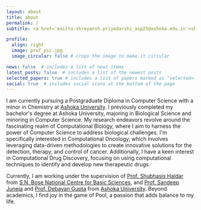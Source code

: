 ```yaml
---
layout: about
title: about
permalink: /
subtitle: <a href='mailto:shreyansh.priyadarshi_asp25@ashoka.edu.in'>shreyansh.priyadarshi_asp25@ashoka.edu.in</a>

profile:
  align: right
  image: prof_pic.jpg
  image_circular: false # crops the image to make it circular

news: false  # includes a list of news items
latest_posts: false  # includes a list of the newest posts
selected_papers: true # includes a list of papers marked as "selected={true}"
social: true  # includes social icons at the bottom of the page
---
```


I am currently pursuing a Postgraduate Diploma in Computer Science with a minor in Chemistry at [Ashoka University](https://www.ashoka.edu.in). I previously completed my bachelor's degree at Ashoka University, majoring in Biological Science and minoring in Computer Science. My research endeavors revolve around the fascinating realm of Computational Biology, where I aim to harness the power of Computer Science to address biological challenges. I'm specifically interested in Computational Oncology, which involves leveraging data-driven methodologies to create innovative solutions for the detection, therapy, and control of cancer. Additionally, I have a keen interest in Computational Drug Discovery, focusing on using computational techniques to identify and develop new therapeutic drugs.

Currently, I am working under the supervision of [Prof. Shubhasis Haldar](https://www.shubhasis-haldar-cmt.com/) from [S.N. Bose National Centre for Basic Sciences](https://www.bose.res.in/), and [Prof. Sandeep Juneja](https://www.tcs.tifr.res.in/~sandeepj/) and [Prof. Debayan Gupta](https://debayangupta.com/) from [Ashoka University](https://www.ashoka.edu.in). Beyond academics, I find joy in the game of Pool, a passion that adds balance to my life.
